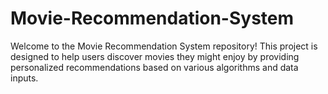 # Movie-Recommendation-System
Welcome to the Movie Recommendation System repository! This project is designed to help users discover movies they might enjoy by providing personalized recommendations based on various algorithms and data inputs.
